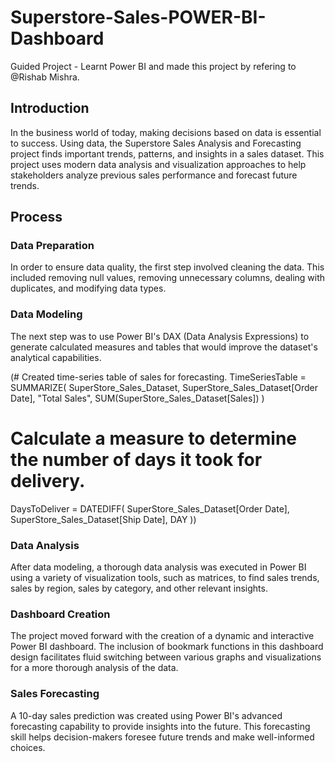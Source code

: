 # Superstore-Sales-POWER-BI-Dashboard
Guided Project -  Learnt Power BI and made this project by refering to @Rishab Mishra.

## Introduction 
In the business world of today, making decisions based on data is essential to success. Using data, the Superstore Sales Analysis and Forecasting project finds important trends, patterns, and insights in a sales dataset. This project uses modern data analysis and visualization approaches to help stakeholders analyze previous sales performance and forecast future trends.

## Process

### Data Preparation
In order to ensure data quality, the first step involved cleaning the data. This included removing null values, removing unnecessary columns, dealing with duplicates, and modifying data types.
### Data Modeling
The next step was to use Power BI's DAX (Data Analysis Expressions) to generate calculated measures and tables that would improve the dataset's analytical capabilities.

  (# Created time-series table of sales for forecasting.
  TimeSeriesTable = 
  SUMMARIZE(
    SuperStore_Sales_Dataset,
    SuperStore_Sales_Dataset[Order Date],
    "Total Sales", SUM(SuperStore_Sales_Dataset[Sales])
  )  
  
  # Calculate a measure to determine the number of days it took for delivery.
  DaysToDeliver = 
  DATEDIFF(
    SuperStore_Sales_Dataset[Order Date],
    SuperStore_Sales_Dataset[Ship Date],
    DAY
  ))

### Data Analysis
After data modeling, a thorough data analysis was executed in Power BI using a variety of visualization tools, such as matrices, to find sales trends, sales by region, sales by category, and other relevant insights.

### Dashboard Creation
The project moved forward with the creation of a dynamic and interactive Power BI dashboard. The inclusion of bookmark functions in this dashboard design facilitates fluid switching between various graphs and visualizations for a more thorough analysis of the data.

### Sales Forecasting
A 10-day sales prediction was created using Power BI's advanced forecasting capability to provide insights into the future. This forecasting skill helps decision-makers foresee future trends and make well-informed choices.


